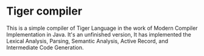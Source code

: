 # Tiger compiler

This is a simple compiler of Tiger Language in the work of Modern Compiler Implementation in Java. It's an unfinished version, It has implemented the Lexical Analysis, Parsing, Semantic Analysis, Active Record, and Intermediate Code Generation. 